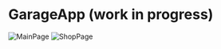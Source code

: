 # GarageApp (work in progress)

![MainPage](https://i.imgur.com/ZvgfpiO.png)
![ShopPage](https://i.imgur.com/BgKiMCL.png)
